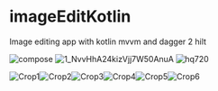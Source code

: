 # imageEditKotlin
Image editing app with kotlin mvvm and dagger 2 hilt

![compose](https://github.com/user-attachments/assets/ce23f88d-f615-451e-8621-c65170e0786b)
![1_NvvHhA24kizVjj7W50AnuA](https://github.com/user-attachments/assets/480d3769-a607-4903-a8e3-b192354ae321)
![hq720](https://github.com/user-attachments/assets/b1218092-7491-4ed7-9a47-c468fbae10f4)


![Crop1](https://github.com/user-attachments/assets/62aca83f-b3b5-4bcf-b8ed-d7532d20f4d7)![Crop2](https://github.com/user-attachments/assets/bd5f9e57-6bb9-4ce0-b643-4fe53e641d27)![Crop3](https://github.com/user-attachments/assets/6dcb67fd-8b09-401e-b08b-9039b9e0ecb7)![Crop4](https://github.com/user-attachments/assets/47aef18a-64e8-4ef7-8827-67e22856c000)![Crop5](https://github.com/user-attachments/assets/002b39f9-89c8-4c80-a5a7-06663cf562b2)![Crop6](https://github.com/user-attachments/assets/2ce10a93-5e89-45b2-bf60-58d79416f0e5)







